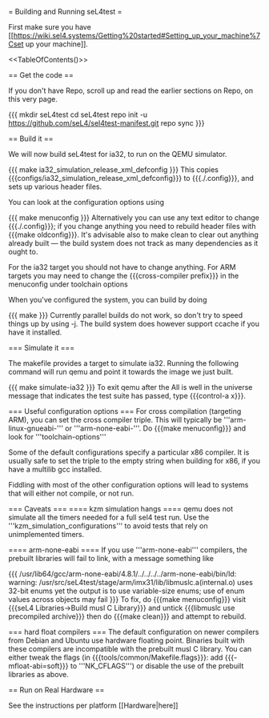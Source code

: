 = Building and Running seL4test =

First make sure you have
\[\[<https://wiki.sel4.systems/Getting%20started#Setting_up_your_machine%7Cset>
up your machine\]\].

&lt;&lt;TableOfContents()&gt;&gt;

== Get the code ==

If you don't have Repo, scroll up and read the earlier sections on Repo,
on this very page.

{{{ mkdir seL4test cd seL4test repo init -u
<https://github.com/seL4/sel4test-manifest.git> repo sync }}}

== Build it ==

We will now build seL4test for ia32, to run on the QEMU simulator.

{{{ make ia32\_simulation\_release\_xml\_defconfig }}} This copies
{{{configs/ia32\_simulation\_release\_xml\_defconfig}}} to
{{{./.config}}}, and sets up various header files.

You can look at the configuration options using

{{{ make menuconfig }}} Alternatively you can use any text editor to
change {{{./.config}}}; if you change anything you need to rebuild
header files with {{{make oldconfig}}}. It's advisable also to make
clean to clear out anything already built — the build system does not
track as many dependencies as it ought to.

For the ia32 target you should not have to change anything. For ARM
targets you may need to change the {{{cross-compiler prefix}}} in the
menuconfig under toolchain options

When you've configured the system, you can build by doing

{{{ make }}} Currently parallel builds do not work, so don't try to
speed things up by using -j. The build system does however support
ccache if you have it installed.

=== Simulate it ===

The makefile provides a target to simulate ia32. Running the following
command will run qemu and point it towards the image we just built.

{{{ make simulate-ia32 }}} To exit qemu after the All is well in the
universe message that indicates the test suite has passed, type
{{{control-a x}}}.

=== Useful configuration options === For cross compilation (targeting
ARM), you can set the cross compiler triple. This will typically be
'''arm-linux-gnueabi-''' or '''arm-none-eabi-'''. Do {{{make
menuconfig}}} and look for '''toolchain-options'''

Some of the default configurations specify a particular x86 compiler. It
is usually safe to set the triple to the empty string when building for
x86, if you have a multilib gcc installed.

Fiddling with most of the other configuration options will lead to
systems that will either not compile, or not run.

=== Caveats === ==== kzm simulation hangs ==== qemu does not simulate
all the timers needed for a full sel4 test run. Use the
'''kzm\_simulation\_configurations''' to avoid tests that rely on
unimplemented timers.

==== arm-none-eabi ==== If you use '''arm-none-eabi''' compilers, the
prebuilt libraries will fail to link, with a message something like

{{{ /usr/lib64/gcc/arm-none-eabi/4.8.1/../../../../arm-none-eabi/bin/ld:
warning: /usr/src/seL4test/stage/arm/imx31/lib/libmuslc.a(internal.o)
uses 32-bit enums yet the output is to use variable-size enums; use of
enum values across objects may fail }}} To fix, do {{{make menuconfig}}}
visit {{{seL4 Libraries→Build musl C Library}}} and untick {{{libmuslc
use precompiled archive}}} then do {{{make clean}}} and attempt to
rebuild.

=== hard float compilers === The default configuration on newer
compilers from Debian and Ubuntu use hardware floating point. Binaries
built with these compilers are incompatible with the prebuilt musl C
library. You can either tweak the flags (in
{{{tools/common/Makefile.flags}}}: add {{{-mfloat-abi=soft}}} to
'''NK\_CFLAGS''') or disable the use of the prebuilt libraries as above.

== Run on Real Hardware ==

See the instructions per platform \[\[Hardware|here\]\]
